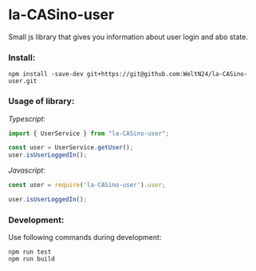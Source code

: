 # la-CASino-user

Small js library that gives you information about user login and abo state.

### Install:
    npm install -save-dev git+https://git@github.com:WeltN24/la-CASino-user.git

### Usage of library:

*Typescript*:
```ts
import { UserService } from "la-CASino-user";

const user = UserService.getUser();
user.isUserLoggedIn();
```

*Javascript*:
```js
const user = require('la-CASino-user').user;

user.isUserLoggedIn();
```

### Development:

Use following commands during development:

    npm run test
    npm run build
   